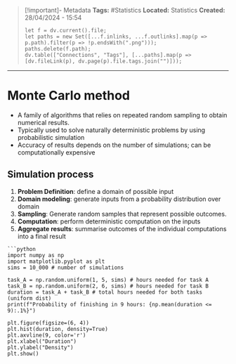 > [!important]- Metadata
> **Tags:** #Statistics 
> **Located:** Statistics
> **Created:** 28/04/2024 - 15:54
> ```dataviewjs
> let f = dv.current().file;
> let paths = new Set([...f.inlinks, ...f.outlinks].map(p => p.path).filter(p => !p.endsWith(".png")));
> paths.delete(f.path);
> dv.table(["Connections", "Tags"], [...paths].map(p => [dv.fileLink(p), dv.page(p).file.tags.join("")]));
> ```

___
# Monte Carlo method
- A family of algorithms that relies on repeated random sampling to obtain numerical results. 
- Typically used to solve naturally deterministic problems by using probabilistic simulation
- Accuracy of results depends on the number of simulations; can be computationally expensive

## Simulation process
1. **Problem Definition**: define a domain of possible input
2. **Domain modeling**: generate inputs from a probability distribution over domain
3. **Sampling**: Generate random samples that represent possible outcomes.
4. **Computation**: perform deterministic computation on the inputs 
5. **Aggregate results**:  summarise outcomes of the individual computations into a final result

```ad-example
```python
import numpy as np 
import matplotlib.pyplot as plt
sims = 10_000 # number of simulations

task_A = np.random.uniform(1, 5, sims) # hours needed for task A 
task_B = np.random.uniform(2, 6, sims) # hours needed for task B
duration = task_A + task_B # total hours needed for both tasks (uniform dist)
print(f"Probability of finishing in 9 hours: {np.mean(duration <= 9):.1%}")

plt.figure(figsize=(6, 4))
plt.hist(duration, density=True)
plt.axvline(9, color='r')
plt.xlabel("Duration")
plt.ylabel("Density")
plt.show()
```


